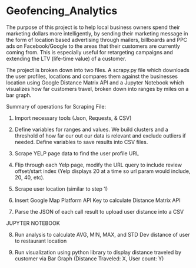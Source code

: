 # Geofencing_Analytics

The purpose of this project is to help local business owners spend their marketing dollars more intelligently, by sending their marketing message in the form of location based advertising through mailers, billboards and PPC ads on Facebook/Google to the areas that their customers are currently coming from. This is especially useful for retargeting campaigns and extending the LTV (life-time value) of a customer. 

The project is broken down into two files. A scrapy.py file which downloads the user profiles, locations and compares them against the businesses location using Google Distance Matrix API and a Jupyter Notebook which visualizes how far customers travel, broken down into ranges by miles on a bar graph. 

Summary of operations for Scraping File:

1. Import necessary tools (Json, Requests, & CSV)

2. Define variables for ranges and values. We build clusters and a threshold of how far our out our data is relevant and exclude outliers if needed. Define variables to save results into CSV files.

3. Scrape YELP page data to find the user profile URL 

4. Flip through each Yelp page, modify the URL query to include review offset/start index (Yelp displays 20 at a time so url param would include, 20, 40, etc). 

5. Scrape user location (similar to step 1)

6. Insert Google Map Platform API Key to calculate Distance Matrix API 

7. Parse the JSON of each call result to upload user distance into a CSV

JUPYTER NOTEBOOK

8. Run analysis to calculate AVG, MIN, MAX, and STD Dev distance of user to restaurant location

9. Run visualization using python library to display distance traveled by customer via Bar Graph (Distance Traveled: X, User count: Y)
